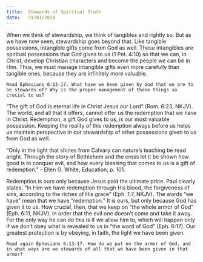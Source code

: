 ```yaml
---
title:  Stewards of Spiritual Truth
date:   31/01/2018
---
```


When we think of stewardship, we think of tangibles and rightly so. But as we have now seen, stewardship goes beyond that. Like tangible possessions, intangible gifts come from God as well. These intangibles are spiritual possessions that God gives to us (1 Pet. 4:10) so that we can, in Christ, develop Christian characters and become the people we can be in Him. Thus, we must manage intangible gifts even more carefully than tangible ones, because they are infinitely more valuable.

`Read Ephesians 6:13-17. What have we been given by God that we are to be stewards of? Why is the proper management of these things so crucial to us?`

“The gift of God is eternal life in Christ Jesus our Lord” (Rom. 6:23, NKJV). The world, and all that it offers, cannot offer us the redemption that we have in Christ. Redemption, a gift God gives to us, is our most valuable possession. Keeping the reality of this redemption always before us helps us maintain perspective in our stewardship of other possessions given to us from God as well.

“Only in the light that shines from Calvary can nature’s teaching be read aright. Through the story of Bethlehem and the cross let it be shown how good is to conquer evil, and how every blessing that comes to us is a gift of redemption.” - Ellen G. White, Education, p. 101.

Redemption is ours only because Jesus paid the ultimate price. Paul clearly states, “In Him we have redemption through His blood, the forgiveness of sins, according to the riches of His grace” (Eph. 1:7, NKJV). The words “we have” mean that we have “redemption.” It is ours, but only because God has given it to us. How crucial, then, that we keep on “the whole armor of God” (Eph. 6:11, NKJV), in order that the evil one doesn’t come and take it away. For the only way he can do this is if we allow him to, which will happen only if we don’t obey what is revealed to us in “the word of God” (Eph. 6:17). Our greatest protection is by obeying, in faith, the light we have been given.

`Read again Ephesians 6:13-17. How do we put on the armor of God, and in what ways are we stewards of all that we have been given in that armor?`
